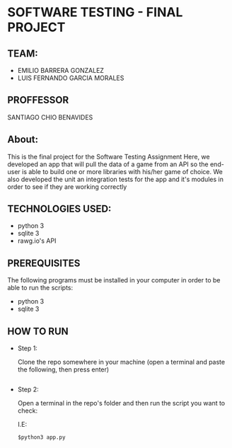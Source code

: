 # SOFTWARE TESTING - FINAL PROJECT

## TEAM:

- EMILIO BARRERA GONZALEZ
- LUIS FERNANDO GARCIA MORALES

## PROFFESSOR

SANTIAGO CHIO BENAVIDES


## About:
This is the final project for the Software Testing Assignment
Here, we developed an app that will pull the data of a game from an API so the end-user is able to build one or more libraries with his/her game of choice.
We also developed the unit an integration tests for the app and it's modules in order to see if they are working correctly

## TECHNOLOGIES USED:

- python 3
- sqlite 3
- rawg.io's API

## PREREQUISITES

The following programs must be installed in your computer in order to be able to run the scripts:
- python 3
- sqlite 3

## HOW TO RUN
- Step 1: 
    
    Clone the repo somewhere in your machine 
    (open a terminal and paste the following, then press enter)
    ```$git clone https://github.com/EmilioBG1997/project_cps_gamelib

- Step 2:
    
    Open a terminal in the repo's folder and then run the script you want to check:
    
    I.E:
    
    ```$python3 app.py```

